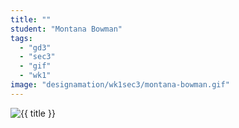 ```yaml
---
title: ""
student: "Montana Bowman"
tags:
  - "gd3"
  - "sec3"
  - "gif"
  - "wk1"
image: "designamation/wk1sec3/montana-bowman.gif"
---
```


<img src="{{urls.media}}/{{ image }}" alt="{{ title }}"/>


